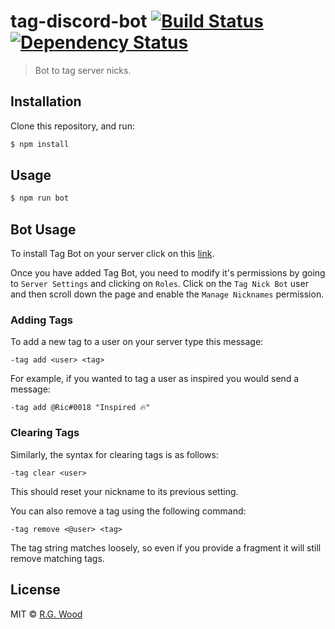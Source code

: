 # tag-discord-bot [![Build Status][travis-image]][travis-url] [![Dependency Status][daviddm-image]][daviddm-url]
> Bot to tag server nicks.

## Installation

Clone this repository, and run:
```sh
$ npm install
```

## Usage

```sh
$ npm run bot
```

## Bot Usage

To install Tag Bot on your server click on this [link](https://discordapp.com/oauth2/authorize?&client_id=261302296103747584&scope=bot&permissions=388160).

Once you have added Tag Bot, you need to modify it's permissions by going to `Server Settings` and clicking on `Roles`. Click on the `Tag Nick Bot` user and then scroll down the page and enable the `Manage Nicknames` permission.

### Adding Tags

To add a new tag to a user on your server type this message:

```
-tag add <user> <tag>
```

For example, if you wanted to tag a user as inspired you would send a message:

```
-tag add @Ric#0018 "Inspired 🔥"
```

### Clearing Tags

Similarly, the syntax for clearing tags is as follows:

```
-tag clear <user>
```

This should reset your nickname to its previous setting.

You can also remove a tag using the following command:


```
-tag remove <@user> <tag>
```

The tag string matches loosely, so even if you provide a fragment it will still remove matching tags.

## License

MIT © [R.G. Wood](https://grislyeye.com/)

[travis-image]: https://travis-ci.org/rg-wood/tag-discord-bot.svg?branch=master
[travis-url]: https://travis-ci.org/rg-wood/tag-discord-bot
[daviddm-image]: https://david-dm.org/rg-wood/tag-discord-bot.svg?theme=shields.io
[daviddm-url]: https://david-dm.org/rg-wood/tag-discord-bot
